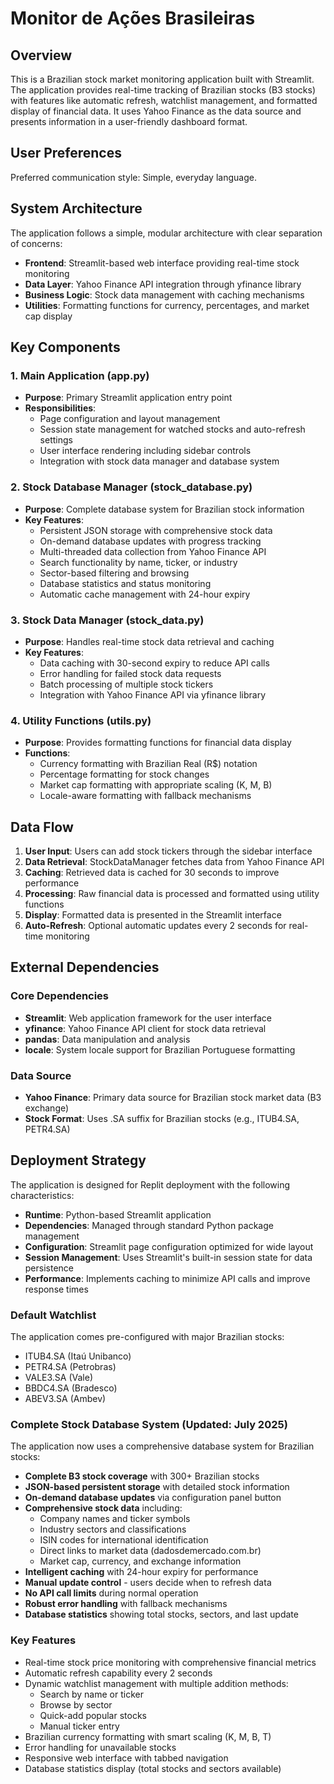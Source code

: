 # Monitor de Ações Brasileiras

## Overview

This is a Brazilian stock market monitoring application built with Streamlit. The application provides real-time tracking of Brazilian stocks (B3 stocks) with features like automatic refresh, watchlist management, and formatted display of financial data. It uses Yahoo Finance as the data source and presents information in a user-friendly dashboard format.

## User Preferences

Preferred communication style: Simple, everyday language.

## System Architecture

The application follows a simple, modular architecture with clear separation of concerns:

- **Frontend**: Streamlit-based web interface providing real-time stock monitoring
- **Data Layer**: Yahoo Finance API integration through yfinance library
- **Business Logic**: Stock data management with caching mechanisms
- **Utilities**: Formatting functions for currency, percentages, and market cap display

## Key Components

### 1. Main Application (app.py)
- **Purpose**: Primary Streamlit application entry point
- **Responsibilities**: 
  - Page configuration and layout management
  - Session state management for watched stocks and auto-refresh settings
  - User interface rendering including sidebar controls
  - Integration with stock data manager and database system

### 2. Stock Database Manager (stock_database.py)
- **Purpose**: Complete database system for Brazilian stock information
- **Key Features**:
  - Persistent JSON storage with comprehensive stock data
  - On-demand database updates with progress tracking
  - Multi-threaded data collection from Yahoo Finance API
  - Search functionality by name, ticker, or industry
  - Sector-based filtering and browsing
  - Database statistics and status monitoring
  - Automatic cache management with 24-hour expiry

### 3. Stock Data Manager (stock_data.py)
- **Purpose**: Handles real-time stock data retrieval and caching
- **Key Features**:
  - Data caching with 30-second expiry to reduce API calls
  - Error handling for failed stock data requests
  - Batch processing of multiple stock tickers
  - Integration with Yahoo Finance API via yfinance library

### 4. Utility Functions (utils.py)
- **Purpose**: Provides formatting functions for financial data display
- **Functions**:
  - Currency formatting with Brazilian Real (R$) notation
  - Percentage formatting for stock changes
  - Market cap formatting with appropriate scaling (K, M, B)
  - Locale-aware formatting with fallback mechanisms

## Data Flow

1. **User Input**: Users can add stock tickers through the sidebar interface
2. **Data Retrieval**: StockDataManager fetches data from Yahoo Finance API
3. **Caching**: Retrieved data is cached for 30 seconds to improve performance
4. **Processing**: Raw financial data is processed and formatted using utility functions
5. **Display**: Formatted data is presented in the Streamlit interface
6. **Auto-Refresh**: Optional automatic updates every 2 seconds for real-time monitoring

## External Dependencies

### Core Dependencies
- **Streamlit**: Web application framework for the user interface
- **yfinance**: Yahoo Finance API client for stock data retrieval
- **pandas**: Data manipulation and analysis
- **locale**: System locale support for Brazilian Portuguese formatting

### Data Source
- **Yahoo Finance**: Primary data source for Brazilian stock market data (B3 exchange)
- **Stock Format**: Uses .SA suffix for Brazilian stocks (e.g., ITUB4.SA, PETR4.SA)

## Deployment Strategy

The application is designed for Replit deployment with the following characteristics:

- **Runtime**: Python-based Streamlit application
- **Dependencies**: Managed through standard Python package management
- **Configuration**: Streamlit page configuration optimized for wide layout
- **Session Management**: Uses Streamlit's built-in session state for data persistence
- **Performance**: Implements caching to minimize API calls and improve response times

### Default Watchlist
The application comes pre-configured with major Brazilian stocks:
- ITUB4.SA (Itaú Unibanco)
- PETR4.SA (Petrobras)
- VALE3.SA (Vale)
- BBDC4.SA (Bradesco)
- ABEV3.SA (Ambev)

### Complete Stock Database System (Updated: July 2025)
The application now uses a comprehensive database system for Brazilian stocks:
- **Complete B3 stock coverage** with 300+ Brazilian stocks
- **JSON-based persistent storage** with detailed stock information
- **On-demand database updates** via configuration panel button
- **Comprehensive stock data** including:
  - Company names and ticker symbols
  - Industry sectors and classifications
  - ISIN codes for international identification
  - Direct links to market data (dadosdemercado.com.br)
  - Market cap, currency, and exchange information
- **Intelligent caching** with 24-hour expiry for performance
- **Manual update control** - users decide when to refresh data
- **No API call limits** during normal operation
- **Robust error handling** with fallback mechanisms
- **Database statistics** showing total stocks, sectors, and last update

### Key Features
- Real-time stock price monitoring with comprehensive financial metrics
- Automatic refresh capability every 2 seconds
- Dynamic watchlist management with multiple addition methods:
  - Search by name or ticker
  - Browse by sector
  - Quick-add popular stocks
  - Manual ticker entry
- Brazilian currency formatting with smart scaling (K, M, B, T)
- Error handling for unavailable stocks
- Responsive web interface with tabbed navigation
- Database statistics display (total stocks and sectors available)